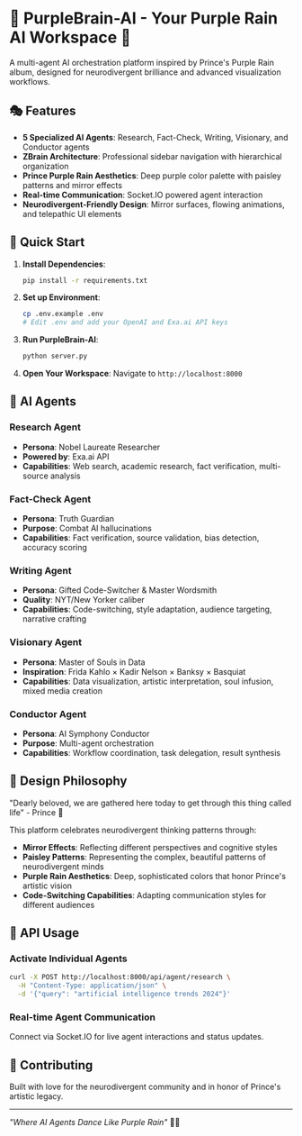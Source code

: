 # 🎵 PurpleBrain-AI - Your Purple Rain AI Workspace 💜

A multi-agent AI orchestration platform inspired by Prince's Purple Rain album, designed for neurodivergent brilliance and advanced visualization workflows.

## 🎭 Features

- **5 Specialized AI Agents**: Research, Fact-Check, Writing, Visionary, and Conductor agents
- **ZBrain Architecture**: Professional sidebar navigation with hierarchical organization  
- **Prince Purple Rain Aesthetics**: Deep purple color palette with paisley patterns and mirror effects
- **Real-time Communication**: Socket.IO powered agent interaction
- **Neurodivergent-Friendly Design**: Mirror surfaces, flowing animations, and telepathic UI elements

## 🚀 Quick Start

1. **Install Dependencies**:

   ```bash
   pip install -r requirements.txt
   ```

2. **Set up Environment**:

   ```bash
   cp .env.example .env
   # Edit .env and add your OpenAI and Exa.ai API keys
   ```

3. **Run PurpleBrain-AI**:

   ```bash
   python server.py
   ```

4. **Open Your Workspace**:
   Navigate to `http://localhost:8000`

## 🤖 AI Agents

### Research Agent

- **Persona**: Nobel Laureate Researcher
- **Powered by**: Exa.ai API
- **Capabilities**: Web search, academic research, fact verification, multi-source analysis

### Fact-Check Agent  

- **Persona**: Truth Guardian
- **Purpose**: Combat AI hallucinations
- **Capabilities**: Fact verification, source validation, bias detection, accuracy scoring

### Writing Agent

- **Persona**: Gifted Code-Switcher & Master Wordsmith
- **Quality**: NYT/New Yorker caliber
- **Capabilities**: Code-switching, style adaptation, audience targeting, narrative crafting

### Visionary Agent

- **Persona**: Master of Souls in Data
- **Inspiration**: Frida Kahlo × Kadir Nelson × Banksy × Basquiat
- **Capabilities**: Data visualization, artistic interpretation, soul infusion, mixed media creation

### Conductor Agent

- **Persona**: AI Symphony Conductor  
- **Purpose**: Multi-agent orchestration
- **Capabilities**: Workflow coordination, task delegation, result synthesis

## 🎨 Design Philosophy

"Dearly beloved, we are gathered here today to get through this thing called life" - Prince 💜

This platform celebrates neurodivergent thinking patterns through:

- **Mirror Effects**: Reflecting different perspectives and cognitive styles
- **Paisley Patterns**: Representing the complex, beautiful patterns of neurodivergent minds
- **Purple Rain Aesthetics**: Deep, sophisticated colors that honor Prince's artistic vision
- **Code-Switching Capabilities**: Adapting communication styles for different audiences

## 🔧 API Usage

### Activate Individual Agents

```bash
curl -X POST http://localhost:8000/api/agent/research \
  -H "Content-Type: application/json" \
  -d '{"query": "artificial intelligence trends 2024"}'
```

### Real-time Agent Communication

Connect via Socket.IO for live agent interactions and status updates.

## 🌟 Contributing

Built with love for the neurodivergent community and in honor of Prince's artistic legacy.

---

*"Where AI Agents Dance Like Purple Rain"* 🎵✨
